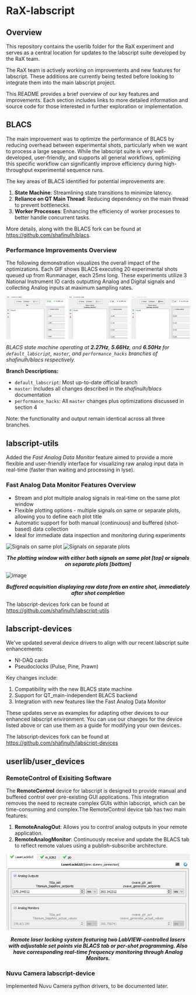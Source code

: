 # RaX-labscript

## Overview
This repository contains the userlib folder for the RaX experiment and serves as a central location for updates to the labscript suite developed by the RaX team.

The RaX team is actively working on improvements and new features for labscript. These additions are currently being tested before looking to integrate them into the main labscript project.

This README provides a brief overview of our key features and improvements. Each section includes links to more detailed information and source code for those interested in further exploration or implementation.

## BLACS
The main improvement was to optimize the performance of BLACS by reducing overhead between experimental shots, particularly when we want to process a large sequence. While the labscript suite is very well-developed, user-friendly, and supports all general workflows, optimizing this specific workflow can significantly improve efficiency during high-throughput experimental sequence runs.

The key areas of BLACS identified for potential improvements are:

1. **State Machine**: Streamlining state transitions to minimize latency.
2. **Reliance on QT Main Thread**: Reducing dependency on the main thread to prevent bottlenecks.
3. **Worker Processes**: Enhancing the efficiency of worker processes to better handle concurrent tasks.

More details, along with the BLACS fork can be found at https://github.com/shafinulh/blacs.

### Performance Improvements Overview

The following demonstration visualizes the overall impact of the optimizations. Each GIF shows BLACS executing 20 experimental shots queued up from Runmanager, each 25ms long. These experiments utilize 3 National Instrument IO cards outputting Analog and Digital signals and collecting Analog inputs at maximum sampling rates.

<div style="display: flex; justify-content: space-between;">
    <img src="readme_images/blacs_default_2-266hz.gif" alt="Default Labscript Branch Demo" width="32%">
    <img src="readme_images/blacs_master_5-66Hz.gif" alt="Master Branch Demo" width="32%">
    <img src="readme_images/blacs_perf_6-50Hz.gif" alt="Performance Hacks Branch Demo" width="32%">
</div>

*BLACS state machine operating at **2.27Hz**, **5.66Hz**, and **6.50Hz** for `default_labscript`, `master`, and `performance_hacks` branches of shafinulh/blacs respectively.*

**Branch Descriptions:**
- `default_labscript`: Most up-to-date official branch
- `master`: Includes all changes described in the *shafinulh/blacs* documentation
- `performance_hacks`: All `master` changes plus optimizations discussed in section 4

Note: the functionality and output remain identical across all three branches.

## labscript-utils

Added the *Fast Analog Data Monitor* feature aimed to provide a more flexible and user-friendly interface for visualizing raw analog input data in real-time (faster than waiting and processing in lyse).

### Fast Analog Data Monitor Features Overview
* Stream and plot multiple analog signals in real-time on the same plot window
* Flexible plotting options - multiple signals on same or separate plots, allowing you to define each plot title
* Automatic support for both manual (continuous) and buffered (shot-based) data collection
* Ideal for immediate data inspection and monitoring during experiments

![Signals on same plot](https://github.com/user-attachments/assets/01dc2c67-65da-4969-a639-9a8032ad9a09)
![Signals on separate plots](https://github.com/user-attachments/assets/793285d1-d2ba-4743-ba8c-96dc28e4668c)

<p align="center">
  <em><strong>The plotting window with either both signals on same plot [top] or signals on separate plots [bottom]</strong></em>
</p>

![image](https://github.com/user-attachments/assets/fa7dd951-6fce-4b17-afd5-36ac9f8e6995)
<p align="center">
  <em><strong>Buffered acquisition displaying raw data from an entire shot, immediately after shot completion</strong></em>
</p>

The labscript-devices fork can be found at https://github.com/shafinulh/labscript-utils

## labscript-devices

We've updated several device drivers to align with our recent labscript suite enhancements:

- NI-DAQ cards
- Pseudoclocks (Pulse, Pine, Prawn)

Key changes include:
1. Compatibility with the new BLACS state machine
2. Support for QT_main-independent BLACS backend
3. Integration with new features like the Fast Analog Data Monitor

These updates serve as examples for adapting other devices to our enhanced labscript environment. You can use our changes for the device listed above or can use them as a guide for modifying your own devices.

The labscript-devices fork can be found at https://github.com/shafinulh/labscript-devices

## userlib/user_devices

### RemoteControl of Exisiting Software
The **RemoteControl** device for labscript is designed to provide manual and buffered control over pre-existing GUI applications. This integration removes the need to recreate complex GUIs within labscript, which can be time-consuming and complex.The RemoteControl device tab has two main features:

1. **RemoteAnalogOut**: Allows you to control analog outputs in your remote application.
2. **RemoteAnalogMonitor**: Continuously receive and update the BLACS tab to reflect remote values using a publish-subscribe architecture.

![image](readme_images/remote_labview_laser_lock_gui.png)
<p align="center">
  <em><strong>Remote laser locking system featuring two LabVIEW-controlled lasers with adjustable set points via BLACS tab or per-shot programming. Also have corresponding real-time frequency monitoring through Analog Monitors.</strong></em>
</p>

### Nuvu Camera labscript-device
Implemented Nuvu Camera python drivers, to be documented later.
